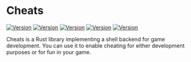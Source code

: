 # Cheats

[![Version][version_badge]][crate_url]
[![Version][license_badge]](LICENSE.txt)
[![Version][total_downloads_badge]][crate_url]
[![Version][recent_downloads_badge]][crate_url]
[![Version][master_build_badge]][actions_url]

[version_badge]: https://img.shields.io/crates/v/cheats?label=version&style=flat-square
[license_badge]: https://img.shields.io/crates/l/cheats?label=license&style=flat-square
[total_downloads_badge]: https://img.shields.io/crates/d/cheats?label=downloads%20%28total%29&style=flat-square
[recent_downloads_badge]: https://img.shields.io/crates/dr/cheats?label=downloads%20%28recent%29&style=flat-square
[master_build_badge]: https://img.shields.io/github/workflow/status/erayerdin/cheats/rust/master?label=build%20%28master%29&logo=github&style=flat-square

[crate_url]: https://crates.io/crates/cheats
[actions_url]: https://github.com/erayerdin/cheats/actions

Cheats is a Rust library implementing a shell backend for game development. You
can use it to enable cheating for either development purposes or for fun in
your game.
